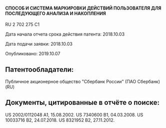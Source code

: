 #### СПОСОБ И СИСТЕМА МАРКИРОВКИ ДЕЙСТВИЙ ПОЛЬЗОВАТЕЛЯ ДЛЯ ПОСЛЕДУЮЩЕГО АНАЛИЗА И НАКОПЛЕНИЯ

 RU 2 702 275 C1     

Дата начала отчета срока действия патента:  2018.10.03

Дата подачи заявки:   2018.10.03

Опубликовано:   2019.10.07

## Патентообладатели:
Публичное акционерное общество "Сбербанк России" (ПАО Сбербанк) (RU)

## Документы, цитированные в отчёте о поиске:
US 2002/0112048 A1, 15.08.2002. 
US 7340600 B1, 04.03.2008. 
US 10033716 B2, 24.07.2018. 
US 8321952 B2, 27.11.2012. 
